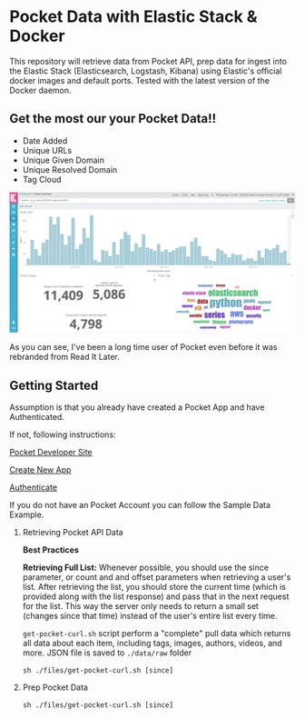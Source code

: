 # Pocket Data with Elastic Stack & Docker

This repository will retrieve data from Pocket API, prep data for ingest into the Elastic Stack (Elasticsearch, Logstash, Kibana) using Elastic's official docker images and default ports. 
Tested with the latest version of the Docker daemon.

## Get the most our your Pocket Data!!
- Date Added
- Unique URLs
- Unique Given Domain
- Unique Resolved Domain
- Tag Cloud

![](screenshot.png)

As you can see, I've been a long time user of Pocket even before it was rebranded from Read It Later.

## Getting Started
Assumption is that you already have created a Pocket App and have Authenticated. 

If not, following instructions:

[Pocket Developer Site](https://getpocket.com/developer/)

[Create New App](https://getpocket.com/developer/apps/new)

[Authenticate](https://getpocket.com/developer/docs/authentication)

If you do not have an Pocket Account you can follow the Sample Data Example.

1. Retrieving Pocket API Data

    **Best Practices** 

    **Retrieving Full List:** Whenever possible, you should use the since parameter, or count and and offset parameters when retrieving a user's list. After retrieving the list, you should store the current time (which is provided along with the list response) and pass that in the next request for the list. This way the server only needs to return a small set (changes since that time) instead of the user's entire list every time.

    `get-pocket-curl.sh` script perform a "complete" pull data which returns all data about each item, including tags, images, authors, videos, and more. JSON file is saved to `./data/raw` folder

    ``` 
    sh ./files/get-pocket-curl.sh [since]
    ```

2. Prep Pocket Data 

    ``` 
    sh ./files/get-pocket-curl.sh [since]
    ```


